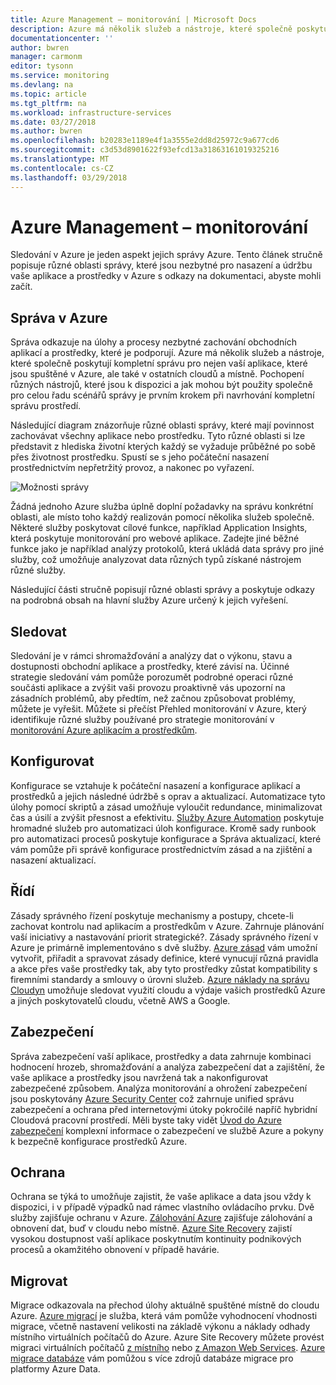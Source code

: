 ```yaml
---
title: Azure Management – monitorování | Microsoft Docs
description: Azure má několik služeb a nástroje, které společně poskytují kompletní správu pro nejen vaší aplikace, které jsou spuštěné v Azure, ale také v ostatních cloudů a místně.  Tento článek obsahuje nejvyšší úrovni popis různé oblasti správy a odkazy na obsah v Azure nástroje pro správu cloudových aplikací a prostředky.
documentationcenter: ''
author: bwren
manager: carmonm
editor: tysonn
ms.service: monitoring
ms.devlang: na
ms.topic: article
ms.tgt_pltfrm: na
ms.workload: infrastructure-services
ms.date: 03/27/2018
ms.author: bwren
ms.openlocfilehash: b20283e1189e4f1a3555e2dd8d25972c9a677cd6
ms.sourcegitcommit: c3d53d8901622f93efcd13a31863161019325216
ms.translationtype: MT
ms.contentlocale: cs-CZ
ms.lasthandoff: 03/29/2018
---
```

# <a name="azure-management---monitoring"></a>Azure Management – monitorování

Sledování v Azure je jeden aspekt jejich správy Azure.  Tento článek stručně popisuje různé oblasti správy, které jsou nezbytné pro nasazení a údržbu vaše aplikace a prostředky v Azure s odkazy na dokumentaci, abyste mohli začít.

## <a name="management-in-azure"></a>Správa v Azure

Správa odkazuje na úlohy a procesy nezbytné zachování obchodních aplikací a prostředky, které je podporují.  Azure má několik služeb a nástroje, které společně poskytují kompletní správu pro nejen vaší aplikace, které jsou spuštěné v Azure, ale také v ostatních cloudů a místně.  Pochopení různých nástrojů, které jsou k dispozici a jak mohou být použity společně pro celou řadu scénářů správy je prvním krokem při navrhování kompletní správu prostředí.

Následující diagram znázorňuje různé oblasti správy, které mají povinnost zachovávat všechny aplikace nebo prostředku.  Tyto různé oblasti si lze představit z hlediska životní kterých každý se vyžaduje průběžné po sobě přes životnost prostředku.  Spustí se s jeho počáteční nasazení prostřednictvím nepřetržitý provoz, a nakonec po vyřazení.

![Možnosti správy](media/management-overview/management-capabilities.png)


Žádná jednoho Azure služba úplně doplní požadavky na správu konkrétní oblasti, ale místo toho každý realizován pomocí několika služeb společně.  Některé služby poskytovat cílové funkce, například Application Insights, která poskytuje monitorování pro webové aplikace.  Zadejte jiné běžné funkce jako je například analýzy protokolů, která ukládá data správy pro jiné služby, což umožňuje analyzovat data různých typů získané nástrojem různé služby.  

Následující části stručně popisují různé oblasti správy a poskytuje odkazy na podrobná obsah na hlavní služby Azure určený k jejich vyřešení.

## <a name="monitor"></a>Sledovat
Sledování je v rámci shromažďování a analýzy dat o výkonu, stavu a dostupnosti obchodní aplikace a prostředky, které závisí na. Účinné strategie sledování vám pomůže porozumět podrobné operaci různé součásti aplikace a zvýšit vaši provozu proaktivně vás upozorní na zásadních problémů, aby předtím, než začnou způsobovat problémy, můžete je vyřešit.  Můžete si přečíst Přehled monitorování v Azure, který identifikuje různé služby používané pro strategie monitorování v [monitorování Azure aplikacím a prostředkům](monitoring-overview.md).


## <a name="configure"></a>Konfigurovat
Konfigurace se vztahuje k počáteční nasazení a konfigurace aplikací a prostředků a jejich následné údržbě s oprav a aktualizací.  Automatizace tyto úlohy pomocí skriptů a zásad umožňuje vyloučit redundance, minimalizovat čas a úsilí a zvýšit přesnost a efektivitu.  [Služby Azure Automation](..\automation\automation-intro.md) poskytuje hromadné služeb pro automatizaci úloh konfigurace.  Kromě sady runbook pro automatizaci procesů poskytuje konfigurace a Správa aktualizací, které vám pomůže při správě konfigurace prostřednictvím zásad a na zjištění a nasazení aktualizací.

## <a name="govern"></a>Řídí
Zásady správného řízení poskytuje mechanismy a postupy, chcete-li zachovat kontrolu nad aplikacím a prostředkům v Azure.  Zahrnuje plánování vaší iniciativy a nastavování priorit strategické?.  Zásady správného řízení v Azure je primárně implementováno s dvě služby.  [Azure zásad](../azure-policy/azure-policy-introduction.md) vám umožní vytvořit, přiřadit a spravovat zásady definice, které vynucují různá pravidla a akce přes vaše prostředky tak, aby tyto prostředky zůstat kompatibility s firemními standardy a smlouvy o úrovni služeb. [Azure náklady na správu Cloudyn](../cost-management/overview.md) umožňuje sledovat využití cloudu a výdaje vašich prostředků Azure a jiných poskytovatelů cloudu, včetně AWS a Google.

## <a name="secure"></a>Zabezpečení
Správa zabezpečení vaší aplikace, prostředky a data zahrnuje kombinaci hodnocení hrozeb, shromažďování a analýza zabezpečení dat a zajištění, že vaše aplikace a prostředky jsou navržená tak a nakonfigurovat zabezpečené způsobem.  Analýza monitorování a ohrožení zabezpečení jsou poskytovány [Azure Security Center](../security-center/security-center-intro.md) což zahrnuje unified správu zabezpečení a ochrana před internetovými útoky pokročilé napříč hybridní Cloudová pracovní prostředí.  Měli byste taky vidět [Úvod do Azure zabezpečení](../security/azure-security.md) komplexní informace o zabezpečení ve službě Azure a pokyny k bezpečně konfigurace prostředků Azure.


## <a name="protect"></a>Ochrana
Ochrana se týká to umožňuje zajistit, že vaše aplikace a data jsou vždy k dispozici, i v případě výpadků nad rámec vlastního ovládacího prvku.  Dvě služby zajišťuje ochranu v Azure.  [Zálohování Azure](../backup/backup-introduction-to-azure-backup.md) zajišťuje zálohování a obnovení dat, buď v cloudu nebo místně.    [Azure Site Recovery](../site-recovery/site-recovery-overview.md) zajistí vysokou dostupnost vaší aplikace poskytnutím kontinuity podnikových procesů a okamžitého obnovení v případě havárie.

## <a name="migrate"></a>Migrovat 
Migrace odkazovala na přechod úlohy aktuálně spuštěné místně do cloudu Azure.  [Azure migrací](../migrate/migrate-overview.md) je služba, která vám pomůže vyhodnocení vhodnosti migrace, včetně nastavení velikosti na základě výkonu a náklady odhady místního virtuálních počítačů do Azure.  Azure Site Recovery můžete provést migraci virtuálních počítačů [z místního](../site-recovery/migrate-tutorial-on-premises-azure.md) nebo [z Amazon Web Services](../site-recovery/migrate-tutorial-aws-azure.md).  [Azure migrace databáze](../dms/dms-overview.md) vám pomůžou s více zdrojů databáze migrace pro platformy Azure Data.